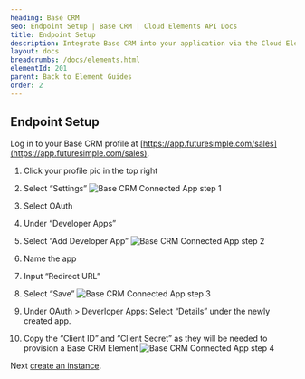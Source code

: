 ```yaml
---
heading: Base CRM
seo: Endpoint Setup | Base CRM | Cloud Elements API Docs
title: Endpoint Setup
description: Integrate Base CRM into your application via the Cloud Elements APIs.
layout: docs
breadcrumbs: /docs/elements.html
elementId: 201
parent: Back to Element Guides
order: 2
---
```

## Endpoint Setup

Log in to your Base CRM profile at [https://app.futuresimple.com/sales](https://app.futuresimple.com/sales).
1. Click your profile pic in the top right

2. Select “Settings”
![Base CRM Connected App step 1](http://cloud-elements.com/wp-content/uploads/2015/10/BaseCRMAPI1.png)

3. Select OAuth

4. Under “Developer Apps”

5. Select “Add Developer App”
![Base CRM Connected App step 2](http://cloud-elements.com/wp-content/uploads/2015/10/BaseCRMAPI2.png)

6. Name the app

7. Input “Redirect URL”

8. Select “Save”
![Base CRM Connected App step 3](http://cloud-elements.com/wp-content/uploads/2015/10/BaseCRMAPI3.png)


9. Under OAuth > Deverloper Apps: Select “Details” under the newly created app.

10. Copy the “Client ID” and “Client Secret” as they will be needed to provision a Base CRM Element
![Base CRM Connected App step 4](http://cloud-elements.com/wp-content/uploads/2015/10/BaseCRMAPI4.png)

Next [create an instance](basecrm-create-instance.html).
